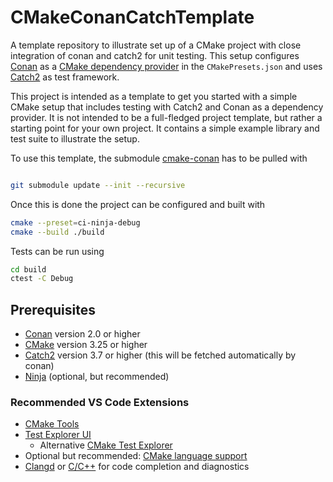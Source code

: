 # CMakeConanCatchTemplate
A template repository to illustrate set up of a CMake project with close integration of conan and catch2 for unit testing. This setup configures [Conan](https://conan.io) as a [CMake dependency provider](https://dominikberner.ch/conan-as-cmake-dependency-provider/) in the `CMakePresets.json` and uses [Catch2](https://github.com/catchorg/Catch2) as test framework.

This project is intended as a template to get you started with a simple CMake setup that includes testing with Catch2 and Conan as a dependency provider. It is not intended to be a full-fledged project template, but rather a starting point for your own project. It contains a simple example library and test suite to illustrate the setup.

To use this template, the submodule [cmake-conan](https://github.com/conan-io/cmake-conan.git) has to be pulled with 
```bash

git submodule update --init --recursive

```

Once this is done the project can be configured and built with

```bash
cmake --preset=ci-ninja-debug
cmake --build ./build
```

Tests can be run using 

```bash
cd build
ctest -C Debug
```

## Prerequisites

* [Conan](https://conan.io) version 2.0 or higher
* [CMake](https://cmake.org) version 3.25 or higher
* [Catch2](https://github.com/catchorg/Catch2) version 3.7 or higher (this will be fetched automatically by conan)
* [Ninja](https://ninja-build.org) (optional, but recommended)

### Recommended VS Code Extensions

* [CMake Tools](https://marketplace.visualstudio.com/items?itemName=ms-vscode.cmake-tools)
* [Test Explorer UI](https://marketplace.visualstudio.com/items?itemName=hbenl.vscode-test-explorer)
  * Alternative [CMake Test Explorer](https://marketplace.visualstudio.com/items?itemName=fredericbonnet.cmake-test-adapter)
* Optional but recommended: [CMake language support](https://marketplace.visualstudio.com/items?itemName=twxs.cmake)
* [Clangd](https://marketplace.visualstudio.com/items?itemName=llvm-vs-code-extensions.vscode-clangd) or [C/C++](https://marketplace.visualstudio.com/items?itemName=ms-vscode.cpptools) for code completion and diagnostics
